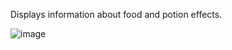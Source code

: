 Displays information about food and potion effects.

![image](https://raw.githubusercontent.com/runelite/wiki/master/img/Item-Stats-display.png)